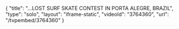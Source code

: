 {
    "title": "...LOST SURF SKATE CONTEST IN PORTA ALEGRE, BRAZIL",
    "type": "solo",
    "layout": "iframe-static",
    "videoId": "3764360",
    "url": "\/tvpembed\/3764360"
}